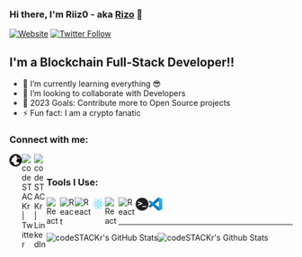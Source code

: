 ### Hi there, I'm Riiz0 - aka [Rizo][website] 👋

[![Website](https://img.shields.io/website?label=NEEDS_NAME&style=for-the-badge&url=https%3A%2F%2Fkiranpachhai.com)]()
[![Twitter Follow](https://img.shields.io/twitter/follow/o_oRizo?color=1DA1F2&logo=twitter&style=for-the-badge)](https://twitter.com/o_oRizo)

## I'm a Blockchain Full-Stack Developer!!

- 🌱 I’m currently learning everything 😎
- 👯 I’m looking to collaborate with Developers
- 🥅 2023 Goals: Contribute more to Open Source projects
- ⚡ Fun fact: I am a crypto fanatic 

### Connect with me:

[<img align="left" alt="codeSTACKr.com" width="22px" src="https://raw.githubusercontent.com/iconic/open-iconic/master/svg/globe.svg" />][website]
[<img align="left" alt="codeSTACKr | Twitter" width="22px" src="https://cdn.jsdelivr.net/npm/simple-icons@v3/icons/twitter.svg" />][twitter]
[<img align="left" alt="codeSTACKr | LinkedIn" width="22px" src="https://cdn.jsdelivr.net/npm/simple-icons@v3/icons/linkedin.svg" />][linkedin]

<br />

### Tools I Use:

<img align="left" alt="React" width="24px" src="https://github.com/Riiz0/Riiz0/assets/51212226/46f3ea3e-38b5-43a6-b606-f744e44bc506" />
<img align="left" alt="React" width="26px" src="https://upload.wikimedia.org/wikipedia/commons/thumb/3/36/MetaMask_Fox.svg/1200px-MetaMask_Fox.svg.png" />
<img align="left" alt="React" width="30px" src="https://seeklogo.com/images/H/hardhat-logo-888739EBB4-seeklogo.com.png" />
<img align="left" alt="React" width="24px" src="https://raw.githubusercontent.com/github/explore/80688e429a7d4ef2fca1e82350fe8e3517d3494d/topics/react/react.png" />
<img align="left" alt="React" width="24px" src="https://miro.medium.com/v2/resize:fit:1400/1*WcRnU2ERqYHZBKBQ0zXCvg.png" />
<img align="left" alt="React" width="30px" src="https://github.com/Riiz0/Riiz0/assets/51212226/f641a05d-618e-4dad-8b18-2634b156e803" />
<img align="left" alt="Terminal" width="24px" src="https://raw.githubusercontent.com/github/explore/80688e429a7d4ef2fca1e82350fe8e3517d3494d/topics/terminal/terminal.png" />
<img align="left" alt="Visual Studio Code" width="24px" src="https://raw.githubusercontent.com/github/explore/80688e429a7d4ef2fca1e82350fe8e3517d3494d/topics/visual-studio-code/visual-studio-code.png" />


<br />
<br />

---
<img align="left" alt="codeSTACKr's GitHub Stats" src="https://github-readme-stats-riiz0.vercel.app/api?username=riiz0&show_icons=true&hide_border=false&theme=dark#gh-dark-mode-only" />
<img algin="right" alt="codeSTACKr's Github Stats" src="https://github-readme-stats-riiz0.vercel.app/api/top-langs/?username=riiz0&hide=stars&show_icons=true&hide_border=false&theme=dark#gh-dark-mode-only" />


[website]: ...
[twitter]: https://twitter.com/o_oRizo
[linkedin]: https://www.linkedin.com/in/shawn-rizo-8ba295232/
